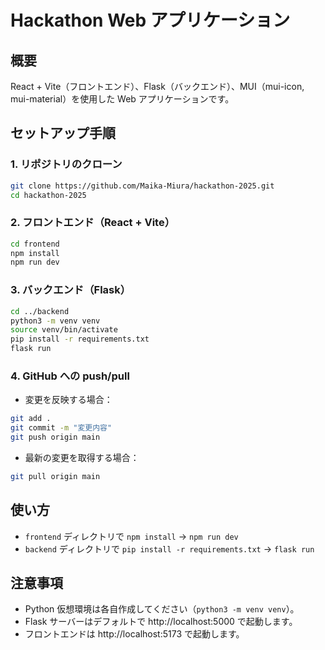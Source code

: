 # Hackathon Web アプリケーション

## 概要

React + Vite（フロントエンド）、Flask（バックエンド）、MUI（mui-icon, mui-material）を使用した Web アプリケーションです。

## セットアップ手順

### 1. リポジトリのクローン

```sh
git clone https://github.com/Maika-Miura/hackathon-2025.git
cd hackathon-2025
```

### 2. フロントエンド（React + Vite）

```sh
cd frontend
npm install
npm run dev
```

### 3. バックエンド（Flask）

```sh
cd ../backend
python3 -m venv venv
source venv/bin/activate
pip install -r requirements.txt
flask run
```

### 4. GitHub への push/pull

- 変更を反映する場合：

```sh
git add .
git commit -m "変更内容"
git push origin main
```

- 最新の変更を取得する場合：

```sh
git pull origin main
```

## 使い方

- `frontend` ディレクトリで `npm install` → `npm run dev`
- `backend` ディレクトリで `pip install -r requirements.txt` → `flask run`

## 注意事項

- Python 仮想環境は各自作成してください（`python3 -m venv venv`）。
- Flask サーバーはデフォルトで http://localhost:5000 で起動します。
- フロントエンドは http://localhost:5173 で起動します。
